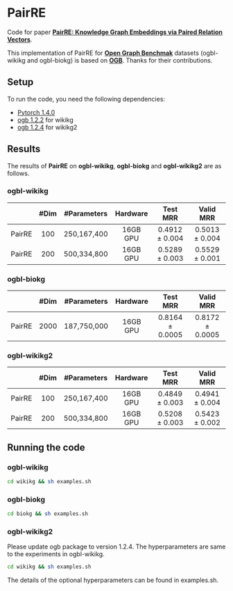 # PairRE 

Code for paper [**PairRE: Knowledge Graph Embeddings via Paired Relation Vectors**](https://arxiv.org/abs/2011.03798).

This implementation of PairRE for [**Open Graph Benchmak**](https://arxiv.org/abs/2005.00687) datasets (ogbl-wikikg and ogbl-biokg) is based on [**OGB**](https://github.com/snap-stanford/ogb). Thanks for their contributions.


## Setup

To run the code, you need the following dependencies:

- [Pytorch 1.4.0](https://pytorch.org/)
- [ogb 1.2.2](https://github.com/snap-stanford/ogb) for wikikg
- [ogb 1.2.4](https://github.com/snap-stanford/ogb) for wikikg2

## Results

The results of **PairRE** on **ogbl-wikikg**, **ogbl-biokg** and **ogbl-wikikg2** are as follows.
 
### ogbl-wikikg
| | #Dim | #Parameters | Hardware| Test MRR | Valid MRR |
|:------:|:------:|:------:|:------:|:--------:|:--------:|
| PairRE | 100 | 250,167,400 | 16GB GPU | 0.4912 ± 0.004 | 0.5013 ± 0.004 | 
| PairRE | 200 | 500,334,800 | 16GB GPU | 0.5289 ± 0.003 | 0.5529 ± 0.001 | 

### ogbl-biokg
| | #Dim | #Parameters | Hardware| Test MRR | Valid MRR |
|:----------:|:----------:|:----------:|:----------:|:----------:|:----------:|
| PairRE | 2000 | 187,750,000 | 16GB GPU | 0.8164 ± 0.0005 | 0.8172 ± 0.0005 | 

### ogbl-wikikg2
| | #Dim | #Parameters | Hardware| Test MRR | Valid MRR |
|:------:|:------:|:------:|:------:|:--------:|:--------:|
| PairRE | 100 | 250,167,400 | 16GB GPU | 0.4849 ± 0.003 | 0.4941 ± 0.004 | 
| PairRE | 200 | 500,334,800 | 16GB GPU | 0.5208 ± 0.003 | 0.5423 ± 0.002 | 

## Running the code 

### ogbl-wikikg

```bash
cd wikikg && sh examples.sh

```
### ogbl-biokg
```bash
cd biokg && sh examples.sh
```

### ogbl-wikikg2
Please update ogb package to version 1.2.4. 
The hyperparameters are same to the experiments in ogbl-wikikg.

```bash
cd wikikg && sh examples.sh
```

The details of the optional hyperparameters can be found in examples.sh.


